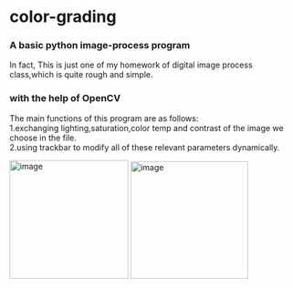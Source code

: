 # color-grading
### A basic python image-process program  
In fact, This is just one of my homework of  digital image process class,which is quite rough and simple.  

### with the help of OpenCV  

The main functions of this program are as follows:  
1.exchanging lighting,saturation,color temp and contrast of the image we choose in the file.  
2.using trackbar to modify all of these relevant parameters dynamically.  
  
<p float="left">
  <img width="208" alt="image" src="https://user-images.githubusercontent.com/107124993/221186262-945cc948-17b9-4d84-a05f-149028dee2c1.png">
  <img width="206" alt="image" src="https://user-images.githubusercontent.com/107124993/221186288-3810582e-2ff5-4869-b460-45cc8eee115c.png">
</p>
